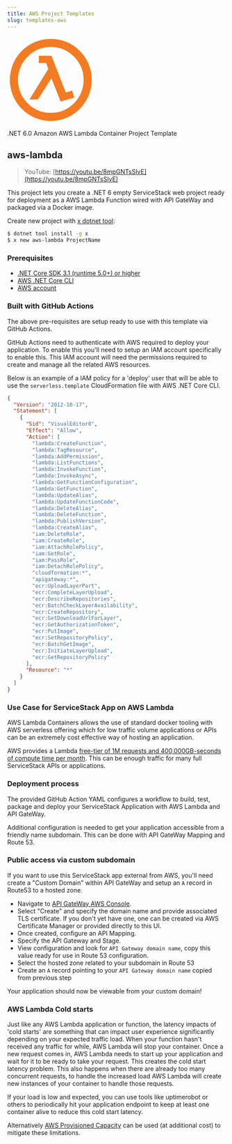 ```yaml
---
title: AWS Project Templates
slug: templates-aws
---
```


<div class="not-prose my-8 ml-20 flex justify-center"><svg style="max-width:200px" xmlns="http://www.w3.org/2000/svg" xmlns:xlink="http://www.w3.org/1999/xlink" x="0px" y="0px"
	 viewBox="0 0 364.707 364.707" enable-background="new 0 0 364.707 364.707"
	 xml:space="preserve">
<path fill="#F37B21" d="M223.864,272.729l-38.608-97.848l-56.603,89.184H93.166l79.052-127.654l-8.875-25.229h-30.781V81.12h52.691
	l60.521,153.899l26.608-8.668l8.867,29.813L223.864,272.729z"/>
<path fill="none" stroke="#F37B21" stroke-width="34" d="M337.623,182.198c0,85.579-69.363,154.934-154.934,154.934
	c-85.571,0-154.936-69.354-154.936-154.934c0-85.569,69.363-154.933,154.936-154.933C268.259,27.265,337.623,96.629,337.623,182.198 z"/>
</svg></div>

.NET 6.0 Amazon AWS Lambda Container Project Template

## aws-lambda

<lite-youtube class="w-full mx-4 my-4" width="560" height="315" videoid="8mpGNTsSlvE" style="background-image: url('https://img.youtube.com/vi/8mpGNTsSlvE/maxresdefault.jpg')"></lite-youtube>

> YouTube: [https://youtu.be/8mpGNTsSlvE](https://youtu.be/8mpGNTsSlvE)

This project lets you create a .NET 6 empty ServiceStack web project ready for deployment as a AWS Lambda Function wired with API GateWay and packaged via a Docker image.

Create new project with [x dotnet tool](/templates/dotnet-new):

```bash
$ dotnet tool install -g x
$ x new aws-lambda ProjectName
```

### Prerequisites

- [.NET Core SDK 3.1 (runtime 5.0+) or higher](https://dotnet.microsoft.com/download/dotnet-core/3.1)
- [AWS .NET Core CLI](https://docs.aws.amazon.com/lambda/latest/dg/csharp-package-cli.html)
- [AWS account](https://aws.amazon.com/free/)

### Built with GitHub Actions

The above pre-requisites are setup ready to use with this template via GitHub Actions.

GitHub Actions need to authenticate with AWS required to deploy your application. To enable this you'll need to setup an IAM account specifically to enable this. This IAM account will need the permissions required to create and manage all the related AWS resources.

Below is an example of a IAM policy for a 'deploy' user that will be able to use the `serverless.template` CloudFormation file with AWS .NET Core CLI.

```json
{
  "Version": "2012-10-17",
  "Statement": [
    {
      "Sid": "VisualEditor0",
      "Effect": "Allow",
      "Action": [
        "lambda:CreateFunction",
        "lambda:TagResource",
        "lambda:AddPermission",
        "lambda:ListFunctions",
        "lambda:InvokeFunction",
        "lambda:InvokeAsync",
        "lambda:GetFunctionConfiguration",
        "lambda:GetFunction",
        "lambda:UpdateAlias",
        "lambda:UpdateFunctionCode",
        "lambda:DeleteAlias",
        "lambda:DeleteFunction",
        "lambda:PublishVersion",
        "lambda:CreateAlias",
        "iam:DeleteRole",
        "iam:CreateRole",
        "iam:AttachRolePolicy",
        "iam:GetRole",
        "iam:PassRole",
        "iam:DetachRolePolicy",
        "cloudformation:*",
        "apigateway:*",
        "ecr:UploadLayerPart",
        "ecr:CompleteLayerUpload",
        "ecr:DescribeRepositories",
        "ecr:BatchCheckLayerAvailability",
        "ecr:CreateRepository",
        "ecr:GetDownloadUrlForLayer",
        "ecr:GetAuthorizationToken",
        "ecr:PutImage",
        "ecr:SetRepositoryPolicy",
        "ecr:BatchGetImage",
        "ecr:InitiateLayerUpload",
        "ecr:GetRepositoryPolicy"
      ],
      "Resource": "*"
    }
  ]
}
```

### Use Case for ServiceStack App on AWS Lambda
AWS Lambda Containers allows the use of standard docker tooling with AWS serverless offering which for low traffic volume applications or APIs can be an extremely cost effective way of hosting an application.

AWS provides a Lambda [free-tier of 1M requests and 400,000GB-seconds of compute time per month](https://aws.amazon.com/lambda/pricing/). This can be enough traffic for many full ServiceStack APIs or applications.

### Deployment process
The provided GitHub Action YAML configures a workflow to build, test, package and deploy your ServiceStack Application with AWS Lambda and API GateWay.

Additional configuration is needed to get your application accessible from a friendly name subdomain. This can be done with API GateWay Mapping and Route 53.

### Public access via custom subdomain
If you want to use this ServiceStack app external from AWS, you'll need create a "Custom Domain" within API GateWay and setup an `A` record in Route53 to a hosted zone.

 - Navigate to [API GateWay AWS Console](https://console.aws.amazon.com/apigateway/main/publish/domain-names).
 - Select "Create" and specify the domain name and provide associated TLS certificate. If you don't yet have one, one can be created via AWS Certificate Manager or provided directly to this UI.
 - Once created, configure an API Mapping.
 - Specify the API Gateway and Stage.
 - View configuration and look for `API Gateway domain name`, copy this value ready for use in Route 53 configuration.
 - Select the hosted zone related to your subdomain in Route 53
 - Create an `A` record pointing to your `API Gateway domain name` copied from previous step

Your application should now be viewable from your custom domain!

### AWS Lambda Cold starts
Just like any AWS Lambda application or function, the latency impacts of 'cold starts' are something that can impact user experience significantly depending on your expected traffic load. When your function hasn't received any traffic for while, AWS Lambda will stop your container. Once a new request comes in, AWS Lambda needs to start up your application and wait for it to be ready to take your request. This creates the cold start latency problem. This also happens when there are already too many concurrent requests, to handle the increased load AWS Lambda will create new instances of your container to handle those requests.

If your load is low and expected, you can use tools like uptimerobot or others to periodically hit your application endpoint to keep at least one container alive to reduce this cold start latency.

Alternatively [AWS Provisioned Capacity](https://aws.amazon.com/blogs/aws/new-provisioned-concurrency-for-lambda-functions/) can be used (at additional cost) to mitigate these limitations.
